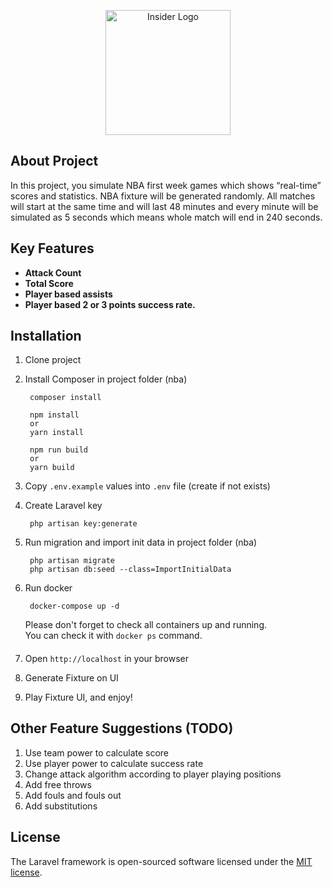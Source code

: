 <p align="center"><a href="https://useinsider.com" target="_blank"><img src="https://useinsider.com/assets/img/logo-old.png" width="200" alt="Insider Logo"></a></p>

## About Project

In this project, you simulate NBA first week games which shows “real-time” scores
and statistics. NBA fixture will be generated randomly. All matches
will start at the same time and will last 48 minutes and every minute will be simulated as 5
seconds which means whole match will end in 240 seconds.

## Key Features

- **Attack Count**
- **Total Score**
- **Player based assists**
- **Player based 2 or 3 points success rate.**

## Installation

1. Clone project
2. Install Composer in project folder (nba)

        composer install

        npm install
        or
        yarn install

        npm run build
        or
        yarn build
3. Copy `.env.example` values into `.env` file (create if not exists)
4. Create Laravel key

        php artisan key:generate

5. Run migration and import init data in project folder (nba)

        php artisan migrate
        php artisan db:seed --class=ImportInitialData
6. Run docker

        docker-compose up -d
   Please don't forget to check all containers up and running.\
   You can check it with `docker ps` command.
   ####
7. Open `http://localhost` in your browser
8. Generate Fixture on UI
9. Play Fixture UI, and enjoy!

## Other Feature Suggestions (TODO)
1. Use team power to calculate score
2. Use player power to calculate success rate
3. Change attack algorithm according to player playing positions
4. Add free throws
5. Add fouls and fouls out
6. Add substitutions

## License

The Laravel framework is open-sourced software licensed under the [MIT license](https://opensource.org/licenses/MIT).
